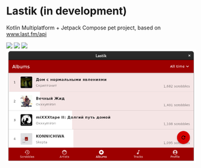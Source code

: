 # Lastik (in development)
Kotlin Multiplatform + Jetpack Compose pet project, based on www.last.fm/api

<img src="screenshots/resents.jpg" width="260px"> 
<img src="screenshots/albums.jpg" width="260px"> 
<img src="screenshots/profile.jpg" width="260px">
<img src="screenshots/desktop.png" width="780px">